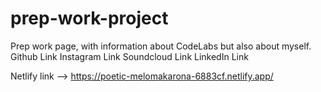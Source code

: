 # prep-work-project

Prep work page, with information about CodeLabs but also about myself. 
Github Link
Instagram Link
Soundcloud Link
LinkedIn Link

Netlify link --> https://poetic-melomakarona-6883cf.netlify.app/
